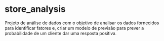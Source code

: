 # store_analysis
Projeto de análise de dados com o objetivo de analisar os dados fornecidos para identificar fatores e, criar um modelo de previsão para prever a probabilidade de um cliente dar uma resposta positiva. 
